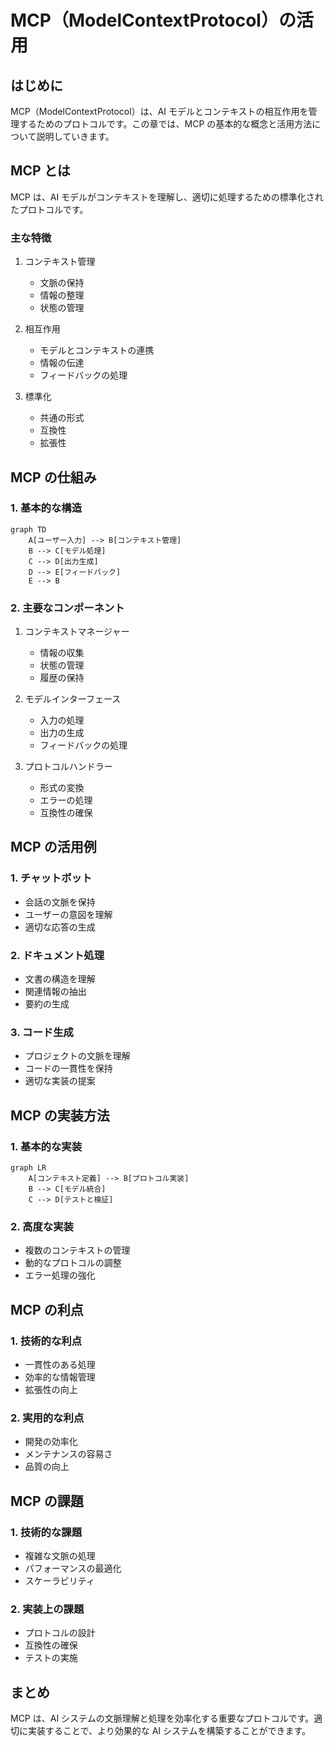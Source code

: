 # MCP（ModelContextProtocol）の活用

## はじめに

MCP（ModelContextProtocol）は、AI モデルとコンテキストの相互作用を管理するためのプロトコルです。この章では、MCP の基本的な概念と活用方法について説明していきます。

## MCP とは

MCP は、AI モデルがコンテキストを理解し、適切に処理するための標準化されたプロトコルです。

### 主な特徴

1. コンテキスト管理

   - 文脈の保持
   - 情報の整理
   - 状態の管理

2. 相互作用

   - モデルとコンテキストの連携
   - 情報の伝達
   - フィードバックの処理

3. 標準化
   - 共通の形式
   - 互換性
   - 拡張性

## MCP の仕組み

### 1. 基本的な構造

```mermaid
graph TD
    A[ユーザー入力] --> B[コンテキスト管理]
    B --> C[モデル処理]
    C --> D[出力生成]
    D --> E[フィードバック]
    E --> B
```

### 2. 主要なコンポーネント

1. コンテキストマネージャー

   - 情報の収集
   - 状態の管理
   - 履歴の保持

2. モデルインターフェース

   - 入力の処理
   - 出力の生成
   - フィードバックの処理

3. プロトコルハンドラー
   - 形式の変換
   - エラーの処理
   - 互換性の確保

## MCP の活用例

### 1. チャットボット

- 会話の文脈を保持
- ユーザーの意図を理解
- 適切な応答の生成

### 2. ドキュメント処理

- 文書の構造を理解
- 関連情報の抽出
- 要約の生成

### 3. コード生成

- プロジェクトの文脈を理解
- コードの一貫性を保持
- 適切な実装の提案

## MCP の実装方法

### 1. 基本的な実装

```mermaid
graph LR
    A[コンテキスト定義] --> B[プロトコル実装]
    B --> C[モデル統合]
    C --> D[テストと検証]
```

### 2. 高度な実装

- 複数のコンテキストの管理
- 動的なプロトコルの調整
- エラー処理の強化

## MCP の利点

### 1. 技術的な利点

- 一貫性のある処理
- 効率的な情報管理
- 拡張性の向上

### 2. 実用的な利点

- 開発の効率化
- メンテナンスの容易さ
- 品質の向上

## MCP の課題

### 1. 技術的な課題

- 複雑な文脈の処理
- パフォーマンスの最適化
- スケーラビリティ

### 2. 実装上の課題

- プロトコルの設計
- 互換性の確保
- テストの実施

## まとめ

MCP は、AI システムの文脈理解と処理を効率化する重要なプロトコルです。適切に実装することで、より効果的な AI システムを構築することができます。

